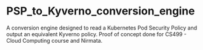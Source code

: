 # PSP_to_Kyverno_conversion_engine

A conversion engine designed to read a Kubernetes Pod Security Policy and output an equivalent Kyverno policy.
Proof of concept done for CS499 - Cloud Computing course and Nirmata.
